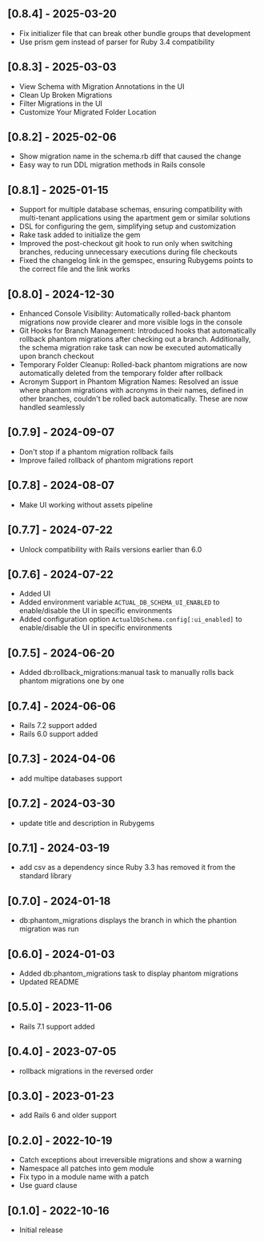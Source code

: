 ## [0.8.4] - 2025-03-20

- Fix initializer file that can break other bundle groups that development
- Use prism gem instead of parser for Ruby 3.4 compatibility

## [0.8.3] - 2025-03-03

- View Schema with Migration Annotations in the UI
- Clean Up Broken Migrations
- Filter Migrations in the UI
- Customize Your Migrated Folder Location

## [0.8.2] - 2025-02-06

- Show migration name in the schema.rb diff that caused the change
- Easy way to run DDL migration methods in Rails console

## [0.8.1] - 2025-01-15

- Support for multiple database schemas, ensuring compatibility with multi-tenant applications using the apartment gem or similar solutions
- DSL for configuring the gem, simplifying setup and customization
- Rake task added to initialize the gem
- Improved the post-checkout git hook to run only when switching branches, reducing unnecessary executions during file checkouts
- Fixed the changelog link in the gemspec, ensuring Rubygems points to the correct file and the link works

## [0.8.0] - 2024-12-30
- Enhanced Console Visibility: Automatically rolled-back phantom migrations now provide clearer and more visible logs in the console
- Git Hooks for Branch Management: Introduced hooks that automatically rollback phantom migrations after checking out a branch. Additionally, the schema migration rake task can now be executed automatically upon branch checkout
- Temporary Folder Cleanup: Rolled-back phantom migrations are now automatically deleted from the temporary folder after rollback
- Acronym Support in Phantom Migration Names: Resolved an issue where phantom migrations with acronyms in their names, defined in other branches, couldn't be rolled back automatically. These are now handled seamlessly

## [0.7.9] - 2024-09-07
- Don't stop if a phantom migration rollback fails
- Improve failed rollback of phantom migrations report

## [0.7.8] - 2024-08-07
- Make UI working without assets pipeline

## [0.7.7] - 2024-07-22
- Unlock compatibility with Rails versions earlier than 6.0

## [0.7.6] - 2024-07-22
- Added UI
- Added environment variable `ACTUAL_DB_SCHEMA_UI_ENABLED` to enable/disable the UI in specific environments
- Added configuration option `ActualDbSchema.config[:ui_enabled]` to enable/disable the UI in specific environments

## [0.7.5] - 2024-06-20
- Added db:rollback_migrations:manual task to manually rolls back phantom migrations one by one

## [0.7.4] - 2024-06-06
- Rails 7.2 support added
- Rails 6.0 support added

## [0.7.3] - 2024-04-06
- add multipe databases support

## [0.7.2] - 2024-03-30
- update title and description in Rubygems

## [0.7.1] - 2024-03-19

- add csv as a dependency since Ruby 3.3 has removed it from the standard library

## [0.7.0] - 2024-01-18

- db:phantom_migrations displays the branch in which the phantion migration was run

## [0.6.0] - 2024-01-03

- Added db:phantom_migrations task to display phantom migrations
- Updated README

## [0.5.0] - 2023-11-06

- Rails 7.1 support added

## [0.4.0] - 2023-07-05

- rollback migrations in the reversed order

## [0.3.0] - 2023-01-23

- add Rails 6 and older support

## [0.2.0] - 2022-10-19

- Catch exceptions about irreversible migrations and show a warning
- Namespace all patches into gem module
- Fix typo in a module name with a patch
- Use guard clause

## [0.1.0] - 2022-10-16

- Initial release
